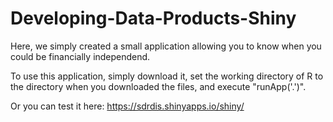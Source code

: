Developing-Data-Products-Shiny
==============================

Here, we simply created a small application allowing you to know when you could be financially independend.

To use this application, simply download it, set the working directory of R to the directory when you downloaded the files, and execute "runApp('.')".

Or you can test it here: https://sdrdis.shinyapps.io/shiny/
